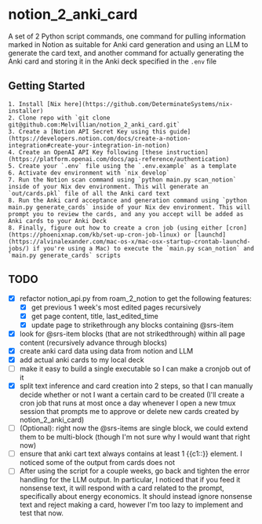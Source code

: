 # notion_2_anki_card

A set of 2 Python script commands, one command for pulling information marked in
Notion as suitable for Anki card generation and using an LLM to generate the
card text, and another command for actually generating the Anki card and storing
it in the Anki deck specified in the `.env` file

## Getting Started

    1. Install [Nix here](https://github.com/DeterminateSystems/nix-installer)
    2. Clone repo with `git clone git@github.com:Melvillian/notion_2_anki_card.git`
    3. Create a [Notion API Secret Key using this guide](https://developers.notion.com/docs/create-a-notion-integration#create-your-integration-in-notion)
    4. Create an OpenAI API Key following [these instruction](https://platform.openai.com/docs/api-reference/authentication)
    5. Create your `.env` file using the `.env.example` as a template
    6. Activate dev environment with `nix develop`
    7. Run the Notion scan command using `python main.py scan_notion` inside of your Nix dev environment. This will generate an `out/cards.pkl` file of all the Anki card text
    8. Run the Anki card acceptance and generation command using `python main.py generate_cards` inside of your Nix dev environment. This will prompt you to review the cards, and any you accept will be added as Anki cards to your Anki Deck
    8. Finally, figure out how to create a cron job (using either [cron](https://phoenixnap.com/kb/set-up-cron-job-linux) or [launchd](https://alvinalexander.com/mac-os-x/mac-osx-startup-crontab-launchd-jobs/) if you're using a Mac) to execute the `main.py scan_notion` and `main.py generate_cards` scripts

## TODO

- [x] refactor notion_api.py from roam_2_notion to get the following features:
  - [x] get previous 1 week's most edited pages recursively
  - [x] get page content, title, last_edited_time
  - [x] update page to strikethrough any blocks containing @srs-item
- [x] look for @srs-item blocks (that are not strikedthrough) within all page
      content (recursively advance through blocks)
- [x] create anki card data using data from notion and LLM
- [x] add actual anki cards to my local deck
- [ ] make it easy to build a single executable so I can make a cronjob out of
      it
- [x] split text inference and card creation into 2 steps, so that I can
      manually decide whether or not I want a certain card to be created (I'll
      create a cron job that runs at most once a day whenever I open a new tmux
      session that prompts me to approve or delete new cards created by
      notion_2_anki_card)
- [ ] (Optional): right now the @srs-items are single block, we could extend
      them to be multi-block (though I'm not sure why I would want that right
      now)
- [ ] ensure that anki cart text always contains at least 1 {{c1::}} element. I
      noticed some of the output from cards does not
- [ ] After using the script for a couple weeks, go back and tighten the error
      handling for the LLM output. In particular, I noticed that if you feed it
      nonsense text, it will respond with a card related to the prompt,
      specifically about energy economics. It should instead ignore nonsense
      text and reject making a card, however I'm too lazy to implement and test
      that now.
